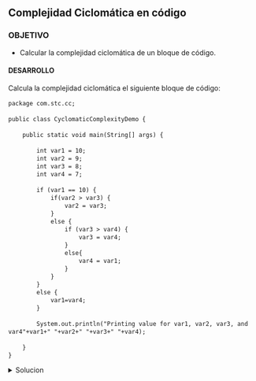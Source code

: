 
## Complejidad Ciclomática en código

### OBJETIVO

- Calcular la complejidad ciclomática de un bloque de código.

#### DESARROLLO

Calcula la complejidad ciclomática el siguiente bloque de código:

	package com.stc.cc;

	public class CyclomaticComplexityDemo {

  		public static void main(String[] args) {       
             
			int var1 = 10;
			int var2 = 9;
			int var3 = 8;
			int var4 = 7;
          
			if (var1 == 10) {
				if(var2 > var3) {
					var2 = var3;
				}
				else {
					if (var3 > var4) {
						var3 = var4;
					}
					else{
						var4 = var1;
					}
				}
			}
			else {
				var1=var4;
			}

			System.out.println("Printing value for var1, var2, var3, and var4"+var1+" "+var2+" "+var3+" "+var4); 

		}	
	}

<details>
	<summary>Solucion</summary>


1. Dibujar el gráfico de flujo del siguiente bloque de código:

![imagen](img/figura_01.jpg)


2. Calcular la complejidad ciclomática usando el número de nodos y aristas. A modo de recordatorio, la formula es la siguiente:

		V(G) = E - N + 2, donde
		E = Número de Aristas
		N = Número de nodos.
		
Tenemos que:
		E = 13
		N = 11
	
Por lo tanto:

		V(G) = 13 - 11 + 2
		V(G) = 2 + 2
		V(G) = 4
		
En el ejemplo anterior podemos comprobar que la complejidad ciclomática es 4.

3. Corroborar el valor anteriores usando el método de los nodos predicado. Recuerda que los nodo predicado son aquellos nodos de condición, o los nodos de los que se despreden otros dos o más nodos.

La formula para el cálculo de la complejidad ciclomática usando los nodos pedicado es:

		V(G) = P + 1, donde
		P = Número de nodos predicado
		
En el grafo podemos ver que existen 3 nodos predicado:

		V(G) = 3 + 1
		V(G) = 4
		
En el ejemplo anterior podemos comprobar que la complejidad complejidad ciclomática es 4.

</details> 
